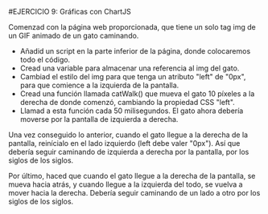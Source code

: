 #EJERCICIO 9: Gráficas con ChartJS

Comenzad con la página web proporcionada, que tiene un solo tag img de un GIF animado de un gato caminando.

- Añadid un script en la parte inferior de la página, donde colocaremos todo el código.
- Cread una variable para almacenar una referencia al img del gato.
- Cambiad el estilo del img para que tenga un atributo "left" de "0px", para que comience a la izquierda de la pantalla.
- Cread una función llamada catWalk() que mueva el gato 10 píxeles a la derecha de donde comenzó, cambiando la propiedad CSS "left".
- Llamad a esta función cada 50 milisegundos. El gato ahora debería moverse por la pantalla de izquierda a derecha.

Una vez conseguido lo anterior, cuando el gato llegue a la derecha de la pantalla, reinícialo en el lado izquierdo (left debe valer "0px"). Así que debería seguir caminando de izquierda a derecha por la pantalla, por los siglos de los siglos.

Por último, haced que cuando el gato llegue a la derecha de la pantalla, se mueva hacia atrás, y cuando llegue a la izquierda del todo, se vuelva a mover hacia la derecha. Debería seguir caminando de un lado a otro por los siglos de los siglos.
